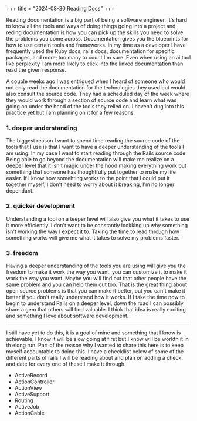 +++
title = "2024-08-30 Reading Docs"
+++

Reading documentation is a big part of being a software engineer. It's hard to know all the tools and ways of doing things going into a project and reding documentation is how you can pick up the skills you need to solve the problems you come across. Documentation gives you the blueprints for how to use certain tools and frameworks. In my time as a developer I have frequently used the Ruby docs, rails docs, documentation for specific packages, and more; too many to count I'm sure. Even when using an ai tool like perplexity I am more likely to click into the linked documentation than read the given response.

A couple weeks ago I was entrigued when I heard of someone who would not only read the documentation for the technologies they used but would also consult the source code. They had a scheduled day of the week where they would work through a section of source code and learn what was going on under the hood of the tools they relied on. I haven't dug into this practice yet but I am planning on it for a few reasons.

### 1. deeper understanding

The biggest reason I want to spend time reading the source code of the tools that I use is that I want to have a deeper understanding of the tools I am using. In my case I want to start reading through the Rails source code. Being able to go beyond the documentation will make me realize on a deeper level that it isn't magic under the hood making everything work but something that someone has thoughtfully put together to make my life easier. If I know how somehting works to the point that I could put it together myself, I don't need to worry about it breaking, I'm no longer dependant.

### 2. quicker development

Understanding a tool on a teeper level will also give you what it takes to use it more efficiently. I don't want to be constantly lookking up why something isn't working the way I expect it to. Taking the time to read through how something works will give me what it takes to solve my problems faster.

### 3. freedom

Having a deeper understanding of the tools you are using will give you the freedom to make it work the way you want. you can customize it to make it work the way you want. Maybe you will find out that other people have the same problem and you can help them out too. That is the great thing about open source problems is that you can make it better, but you can't make it better if you don't really understand how it works. If I take the time now to begin to understand Rails on a deeper level, down the road I can possibly share a gem that others will find valuable. I think that idea is really exciting and something I love about software development.

---


I still have yet to do this, it is a goal of mine and something that I know is achievable. I know it will be slow going at first but I know will be workth it in th elong run. Part of the reason why I wanted to share this here is to keep myself accountable to doing this. I have a checkllist below of some of the different parts of rails I will be reading about and plan on adding a check and date for every one of these I make it through.

- ActiveRecord
- ActionController
- ActionView
- ActiveSupport
- Routing
- ActiveJob
- ActionCable
